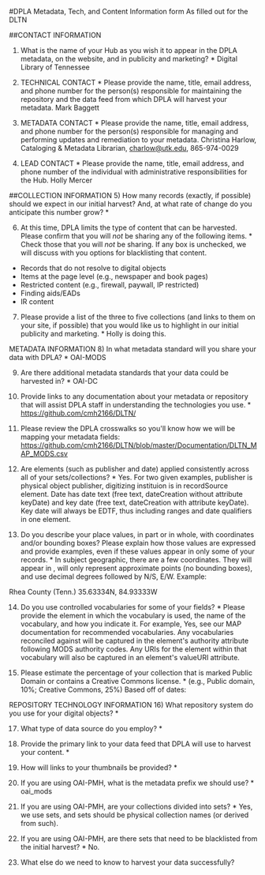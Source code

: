 #DPLA Metadata, Tech, and Content Information form
As filled out for the DLTN

##CONTACT INFORMATION
1) What is the name of your Hub as you wish it to appear in the DPLA metadata, on the website, and in publicity and marketing? *
Digital Library of Tennessee

2) TECHNICAL CONTACT *
Please provide the name, title, email address, and phone number for the person(s) responsible for maintaining the repository and the data feed from which DPLA will harvest your metadata.
 Mark Baggett
 
3) METADATA CONTACT *
Please provide the name, title, email address, and phone number for the person(s) responsible for managing and performing updates and remediation to your metadata.
 Christina Harlow, Cataloging & Metadata Librarian, charlow@utk.edu, 865-974-0029
 
4) LEAD CONTACT *
Please provide the name, title, email address, and phone number of the individual with administrative responsibilities for the Hub.
Holly Mercer
 
##COLLECTION INFORMATION
5) How many records (exactly, if possible) should we expect in our initial harvest? And, at what rate of change do you anticipate this number grow? *

 
6) At this time, DPLA limits the type of content that can be harvested. Please confirm that you will *not* be sharing any of the following items. *
Check those that you will *not* be sharing. If any box is unchecked, we will discuss with you options for blacklisting that content.
 - Records that do not resolve to digital objects
 - Items at the page level (e.g., newspaper and book pages)
 - Restricted content (e.g., firewall, paywall, IP restricted)
 - Finding aids/EADs
 - IR content
 
7) Please provide a list of the three to five collections (and links to them on your site, if possible) that you would like us to highlight in our initial publicity and marketing. *
Holly is doing this.
 
METADATA INFORMATION
8) In what metadata standard will you share your data with DPLA? *
OAI-MODS
 
9) Are there additional metadata standards that your data could be harvested in? *
OAI-DC
 
10) Provide links to any documentation about your metadata or repository that will assist DPLA staff in understanding the technologies you use. *
https://github.com/cmh2166/DLTN/
 
11) Please review the DPLA crosswalks so you'll know how we will be mapping your metadata fields: 
https://github.com/cmh2166/DLTN/blob/master/Documentation/DLTN_MAP_MODS.csv
 
12) Are elements (such as publisher and date) applied consistently across all of your sets/collections? *
Yes. For two given examples, publisher is physical object publisher, digitizing instituion is in recordSource element. Date has date text (free text, dateCreation without attribute keyDate) and key date (free text, dateCreation with attribute keyDate). Key date will always be EDTF, thus including ranges and date qualifiers in one element.
 
13) Do you describe your place values, in part or in whole, with coordinates and/or bounding boxes? Please explain how those values are expressed and provide examples, even if these values appear in only some of your records. *
In subject geographic, there are a few coordinates. They will appear in
<subject><geographic><cartographics><coordinates>, will only represent approximate points (no bounding boxes), and use decimal degrees followed by N/S, E/W. Example:
   <subject>
      <geographic authority="naf"
                  valueURI="http://id.loc.gov/authorities/names/n81139865">Rhea County (Tenn.)</geographic>
      <cartographics>
         <coordinates>35.63334N, 84.93333W</coordinates>
      </cartographics>
   </subject>

14) Do you use controlled vocabularies for some of your fields? *
Please provide the element in which the vocabulary is used, the name of the vocabulary, and how you indicate it. For example, Yes, see our MAP documentation for recommended vocabularies. Any vocabularies reconciled against will be captured in the element's authority attribute following MODS authority codes. Any URIs for the element within that vocabulary will also be captured in an element's valueURI attribute.
 
15) Please estimate the percentage of your collection that is marked Public Domain or contains a Creative Commons license. *
(e.g., Public domain, 10%; Creative Commons, 25%)
Based off of dates: 

REPOSITORY TECHNOLOGY INFORMATION
16) What repository system do you use for your digital objects? *

 
17) What type of data source do you employ? *

 
18) Provide the primary link to your data feed that DPLA will use to harvest your content. *
 
19) How will links to your thumbnails be provided? *
<location><url access="preview">
 
20) If you are using OAI-PMH, what is the metadata prefix we should use? *
oai_mods
 
21) If you are using OAI-PMH, are your collections divided into sets? *
  Yes, we use sets, and sets should be physical collection names (or derived from such).
  
22) If you are using OAI-PMH, are there sets that need to be blacklisted from the initial harvest? *
No.
 
23) What else do we need to know to harvest your data successfully?
 
